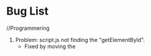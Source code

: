 # Bug List

//Programmering
1. Problem: script.js not finding the "getElementById".
   - Fixed by moving the <script src...> from the top to the bottom of <body> in gamepage.html.
2. if-statements to hide buttons with undefined value not working.
   - Fixed by moving statements inside of a function.
3. Code "textbox.innerText = content.skrift;" not working
   - Fixed by adding the array position: "textbox.innerText = content[0].skrift;"
4. nextPage() always registering ob1.
   - Fixed by using "==" instead of "="... (not the first time this project.)
5. Requirements in array not working.

//Webbutveckling
1. Nav buttons in gamepage.html aren't the right size.
2. class=board in gamepage.html isn't centered on the page despite using "margin:auto".
